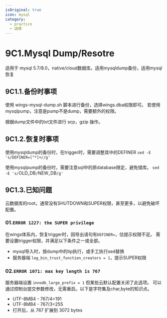 ```yaml
---
isOriginal: true
icon: mysql
category:
  - practice
  - 运维
---
```


# 9C1.Mysql Dump/Resotre

适用于 mysql 5.7/8.0，native/cloud数据库。适用mysqldump备份，适用mysql恢复

## 9C1.1.备份时事项

使用 wings-mysql-dump.sh 脚本进行备份，选择wings.dba权限即可。
若使用 mysqlpump，注意是pump不是dump，需要额外的权限。

根据dump文件中的txt文件进行 scp，gzip 操作。

## 9C1.2.恢复时事项

使用mysqldump的备份时，在trigger时，需要调整其中的DEFINER
`sed -E 's/DEFINER=[^*]+//g'`

使用mysqlpump的备份时，需要注意sql中的原database限定，避免错库。
`sed -E 's/`OLD_DB`/`NEW_DB`/g'`

## 9C1.3.已知问题

云数据库的root，通常没有SHUTDOWN和SUPER权限，甚至更多，以避免破坏配置。

### 01.`ERROR 1227: the SUPER privilege`

在wings体系内，恢复trigger时，因导出语句有`DEFINER=`，估提示权限不足。
需要设置trigger权限，并满足以下条件之一或全部。

* mysql导入时，按dump中的tip执行，或手工执行sed替换
* 服务器端 `log_bin_trust_function_creators = 1`，提示SUPER权限

### 02.`ERROR 1071: max key length is 767`

服务器端设置 `innodb_large_prefix = 1` 但某些云默认配置关闭了此选项。
可以通过控制台提交参数修改，无需重启。以下是字符集及char,byte的知识点。

* UTF-8MB4 - 767/4=191
* UTF-8MB4 - 767/3=255
* 打开后，从 767 扩展到 3072 bytes
